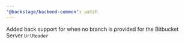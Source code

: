 ```yaml
---
'@backstage/backend-common': patch
---
```


Added back support for when no branch is provided for the Bitbucket Server `UrlReader`
